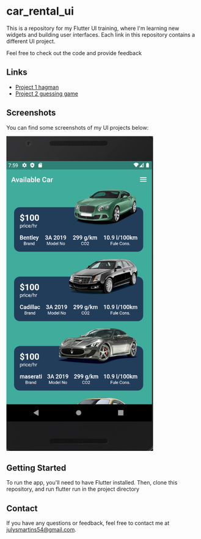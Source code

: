 # car_rental_ui

This is a repository for my Flutter UI training, where I'm learning new widgets and building user interfaces. Each link in this repository contains a different UI project.

Feel free to check out the code and provide feedback

## Links 
- [Project 1 hagman](https://github.com/julysNICK/hangman_mobile_flutter)
- [Project 2 guessing game](https://github.com/julysNICK/guessing_game)

## Screenshots

You can find some screenshots of my UI projects below:


![](image1.png)

## Getting Started

To run the app, you'll need to have Flutter installed. Then, clone this repository, and run flutter run in the project directory

## Contact
If you have any questions or feedback, feel free to contact me at julysmartins54@gmail.com.
